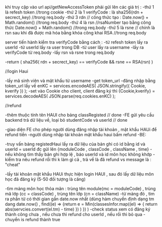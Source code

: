 khi truy cập vào url api/getNewAccessToken phải gửi lên các giá trị :
-thứ 1 là refesh token //trong cookie
-thứ 2 là 1 verifyCode : là sha256(rdn + secrect_key) //trong req.body
-thứ 3 rdn // công thức tạo : Date.now() + Math.random() //trong req.body
-thứ 4 là rsn //rsaNumber tạo bằng công thức Date.now() + Math.random() //trong req.body
-thứ 5 là rsne // chính là rsn sau khi đã được mã hóa bằng khóa công khai RSA //trong req.body

server tiến hành kiểm tra verifyCode bằng cách :
-từ refesh token lấy ra userId
-từ userId lấy ra user trong DB
-từ user lấy ra username
-lấy ra verifyCode từ req.body
-lấy rsn và rsne trong req.body

-return ( sha256(  rdn + secrect_key) ==  verifyCode && rsne == RSA(rsn) )


//login Haui

-lấy mã sinh viên và mật khẩu từ username
-get token_url
-đăng nhập bằng token_url lấy về enKC = services.encodeAES( JSON.stringify({ Cookie, kverify }) );
-set vào Cookie cho client, client đăng ký thì {Cookie,kverify} = services.decodeAES( JSON.parse(req.cookies.enKC) );


//refund

-thêm thuộc tính tên HAUI cho bảng classRegisted // done
-FE gửi yêu cầu backend trả dữ liệu về, loại bỏ studentCode và userId // done

-giao diện FE cho phép người dùng đăng nhập tài khoản , mật khẩu HAUi để refund tiền
-người dùng nhập tài khoản mật khẩu haui bấm refund
-BE:

-truy vấn bảng registedHaui lấy ra dữ liệu của bản ghi có id bằng id và userId = userId đc gửi lên {moduleCode , classCode , className , time}
-nếu không tìm thấy bản ghi hợp lệ , báo userId và id môn học không khớp
-kiểm tra nêu refund rồi thì k làm gì cả , trả về là đã refund vs message là : "cheat"


-lấy tài khoản mật khẩu HAUi thực hiện login HAUI , sau đó lấy dữ liệu môn học đã đăng ký (5-50 đối tượng là căng)

-tìm mảng môn học thỏa mãn : trùng tên module(mc = moduleCode) , trùng mã lớp (cc = classCode) , trùng tên lớp (cn = className)
-từ mảng đó , tìm ra phần tử có thời gian gần date.now nhất (dùng hàm chuyển định dạng tm dang date.now() , find((e) => {return e = Min(classesInfor.map((el) => { return abs(servcies.convert(el.tm) - time) }) )  }) )
-check status xem có đăng ký thành công chưa , nếu chưa thì refund cho userId , nếu rồi thì bỏ qua
-chuyển is refund thành true
